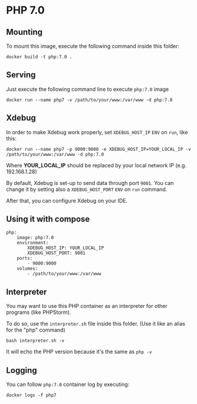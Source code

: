 # PHP 7.0

## Mounting

To mount this image, execute the following command inside this folder:

    docker build -t php:7.0 .

## Serving

Just execute the following command line to execute ```php:7.0``` image

    docker run --name php7 -v /path/to/your/www:/var/www -d php:7.0

## Xdebug

In order to make Xdebug work properly, set ```XDEBUG_HOST_IP``` ```ENV``` on ```run```, like this:

    docker run --name php7 -p 9000:9000 -e XDEBUG_HOST_IP=YOUR_LOCAL_IP -v /path/to/your/www:/var/www -d php:7.0  

Where **YOUR_LOCAL_IP** should be replaced by your local network IP (e.g. 192.168.1.28)

By default, Xdebug is set-up to send data through port ```9001```.
You can change it by setting also a ```XDEBUG_HOST_PORT``` ```ENV``` on ```run``` command.

After that, you can configure Xdebug on your IDE.

## Using it with compose

    php:
        image: php:7.0
        environment:
            XDEBUG_HOST_IP: YOUR_LOCAL_IP
            XDEBUG_HOST_PORT: 9001
        ports:
            - 9000:9000
        volumes:
            - /path/to/your/www:/var/www

## Interpreter

You may want to use this PHP container as an interpreter for other programs (like PHPStorm).

To do so, use the ```interpreter.sh``` file inside this folder. (Use it like an alias for the "php" command)

    bash interpreter.sh -v

It will echo the PHP version because it's the same as ```php -v```

## Logging

You can follow ```php:7.0``` container log by executing:

    docker logs -f php7
